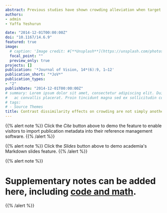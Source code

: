 ```yaml
---
abstract: Previous studies have shown crowding alleviation when target and flankers similarity is reduced. However, in the case of contrast dissimilarity, the findings were inconsistent. This study examined the effect of stimulus contrast, particularly contrast dissimilarity, on both overall performance under crowded conditions and the critical distance—the spatial extent of crowding. To this end, we measured orientation identification of a rotated T presented with and without flankers. Target contrast was either the same as the flankers or different; higher in Experiment 1 and lower in Experiment 2. Experiment 3 investigated the hypothesis that higher target contrast reduces crowding through attraction of attention to the salient target. Thus, this experiment included orthogonal manipulations of transient attention, via attentional precues, and contrast. The results show reduced crowding effects—better performance and smaller critical distance - when target contrast was higher than its flankers and increased crowding effects when target contrast was lower. In addition, the effects of attention did not interact with those of contrast, suggesting that the effect of high target contrast is not solely due to attraction of attention. Our results suggest that contrast dissimilarity effects reflect a differential contribution of the target and flankers to the faulty integration process underlying crowding.
authors:
- admin
- Yaffa Yeshurun

date: "2014-12-01T00:00:00Z"
doi: "10.1167/14.6.9"
featured: true
image: 
  # caption: 'Image credit: #[**Unsplash**](https://unsplash.com/photos/jdD8gXaTZsc)'
  focal_point: ""
  preview_only: true
projects: []
publication: '*Journal of Vision, 14*(6):9, 1–12'
publication_short: "*JoV*"
publication_types:
- "2"
publishDate: "2014-12-01T00:00:00Z"
# summary: Lorem ipsum dolor sit amet, consectetur adipiscing elit. Duis posuere tellus
#   ac convallis placerat. Proin tincidunt magna sed ex sollicitudin condimentum.
# tags:
# - Source Themes
title: Contrast dissimilarity effects on crowding are not simply another case of target saliency
---
```


{{% alert note %}}
Click the *Cite* button above to demo the feature to enable visitors to import publication metadata into their reference management software.
{{% /alert %}}

{{% alert note %}}
Click the *Slides* button above to demo academia's Markdown slides feature.
{{% /alert %}}

{{% alert note %}}
# Supplementary notes can be added here, including [code and math](https://sourcethemes.com/academic/docs/writing-markdown-latex/).
{{% /alert %}}